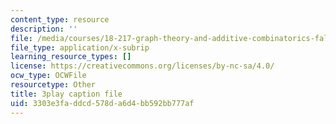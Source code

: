 ```yaml
---
content_type: resource
description: ''
file: /media/courses/18-217-graph-theory-and-additive-combinatorics-fall-2019/3303e3faddcd578da6d4bb592bb777af_rBUFitIoE14.vtt
file_type: application/x-subrip
learning_resource_types: []
license: https://creativecommons.org/licenses/by-nc-sa/4.0/
ocw_type: OCWFile
resourcetype: Other
title: 3play caption file
uid: 3303e3fa-ddcd-578d-a6d4-bb592bb777af
---
```

